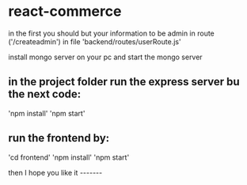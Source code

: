 # react-commerce

in the first you should but your information to be admin in route ('/createadmin') in file 'backend/routes/userRoute.js'

install mongo server on your pc and start the mongo server
## in the project folder run the express server bu the next code:
'npm install'
'npm start'

## run the frontend by:
'cd frontend'
'npm install'
'npm start'
 
 then I hope you like it -------
